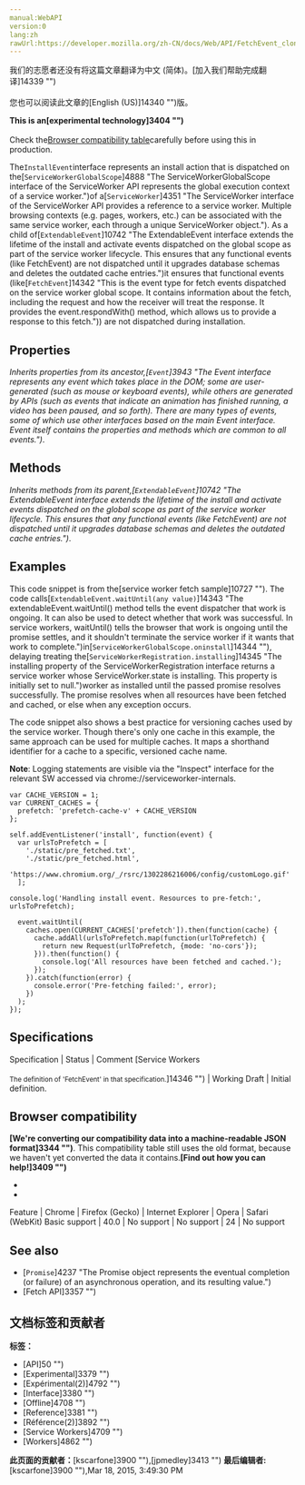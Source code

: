 ```yaml
---
manual:WebAPI
version:0
lang:zh
rawUrl:https://developer.mozilla.org/zh-CN/docs/Web/API/FetchEvent_clone
---
```




<bdi>我们的志愿者还没有将这篇文章翻译为<bdi>中文 (简体)</bdi>。[加入我们帮助完成翻译]14339 "")<br></br>您也可以阅读此文章的[English (US)]14340 "")版。</bdi>






**This is an[experimental technology]3404 "")**<br></br>Check the[Browser compatibility table](%2841#Browser_compatibility "")carefully before using this in production.




The`InstallEvent`interface represents an install action that is dispatched on the[`ServiceWorkerGlobalScope`]4888 "The ServiceWorkerGlobalScope interface of the ServiceWorker API represents the global execution context of a service worker.")of a[`ServiceWorker`]4351 "The ServiceWorker interface of the ServiceWorker API provides a reference to a service worker. Multiple browsing contexts (e.g. pages, workers, etc.) can be associated with the same service worker, each through a unique ServiceWorker object."). As a child of[`ExtendableEvent`]10742 "The ExtendableEvent interface extends the lifetime of the install and activate events dispatched on the global scope as part of the service worker lifecycle. This ensures that any functional events (like FetchEvent) are not dispatched until it upgrades database schemas and deletes the outdated cache entries.")it ensures that functional events (like[`FetchEvent`]14342 "This is the event type for fetch events dispatched on the service worker global scope. It contains information about the fetch, including the request and how the receiver will treat the response. It provides the event.respondWith() method, which allows us to provide a response to this fetch.")) are not dispatched during installation.


## Properties<a name="Properties"></a>


<em>Inherits properties from its ancestor,[`Event`]3943 "The Event interface represents any event which takes place in the DOM; some are user-generated (such as mouse or keyboard events), while others are generated by APIs (such as events that indicate an animation has finished running, a video has been paused, and so forth). There are many types of events, some of which use other interfaces based on the main Event interface. Event itself contains the properties and methods which are common to all events.")</em>.


## Methods<a name="Methods"></a>


<em>Inherits methods from its parent,</em><em>[`ExtendableEvent`]10742 "The ExtendableEvent interface extends the lifetime of the install and activate events dispatched on the global scope as part of the service worker lifecycle. This ensures that any functional events (like FetchEvent) are not dispatched until it upgrades database schemas and deletes the outdated cache entries.")</em>.


## Examples<a name="Examples"></a>


This code snippet is from the[service worker fetch sample]10727 ""). The code calls[`ExtendableEvent.waitUntil(any value)`]14343 "The extendableEvent.waitUntil() method tells the event dispatcher that work is ongoing. It can also be used to detect whether that work was successful. In service workers, waitUntil() tells the browser that work is ongoing until the promise settles, and it shouldn't terminate the service worker if it wants that work to complete.")in[`ServiceWorkerGlobalScope.oninstall`]14344 ""), delaying treating the[`ServiceWorkerRegistration.installing`]14345 "The installing property of the ServiceWorkerRegistration interface returns a service worker whose ServiceWorker.state is installing. This property is initially set to null.")worker as installed until the passed promise resolves successfully. The promise resolves when all resources have been fetched and cached, or else when any exception occurs.



The code snippet also shows a best practice for versioning caches used by the service worker. Though there&#39;s only one cache in this example, the same approach can be used for multiple caches. It maps a shorthand identifier for a cache to a specific, versioned cache name.



**Note**: Logging statements are visible via the &quot;Inspect&quot; interface for the relevant SW accessed via chrome://serviceworker-internals.



```
var CACHE_VERSION = 1;
var CURRENT_CACHES = {
  prefetch: 'prefetch-cache-v' + CACHE_VERSION
};

self.addEventListener('install', function(event) {
  var urlsToPrefetch = [
    './static/pre_fetched.txt',
    './static/pre_fetched.html',
    'https://www.chromium.org/_/rsrc/1302286216006/config/customLogo.gif'
  ];

console.log('Handling install event. Resources to pre-fetch:', urlsToPrefetch);

  event.waitUntil(
    caches.open(CURRENT_CACHES['prefetch']).then(function(cache) {
      cache.addAll(urlsToPrefetch.map(function(urlToPrefetch) {
        return new Request(urlToPrefetch, {mode: 'no-cors'});
      })).then(function() {
        console.log('All resources have been fetched and cached.');
      });
    }).catch(function(error) {
      console.error('Pre-fetching failed:', error);
    })
  );
});
```

## Specifications<a name="Specifications"></a>
Specification | Status | Comment 
[Service Workers<br></br><small>The definition of &#39;FetchEvent&#39; in that specification.</small>]14346 "") | Working Draft | Initial definition. 


## Browser compatibility<a name="Browser_compatibility"></a>


**[We&#39;re converting our compatibility data into a machine-readable JSON format]3344 "")**. This compatibility table still uses the old format, because we haven&#39;t yet converted the data it contains.**[Find out how you can help!]3409 "")**


* 
* 
Feature | Chrome | Firefox (Gecko) | Internet Explorer | Opera | Safari (WebKit) 
Basic support | 40.0 | No support | No support | 24 | No support 





## See also<a name="See_also"></a>

* [`Promise`]4237 "The Promise object represents the eventual completion (or failure) of an asynchronous operation, and its resulting value.")
* [Fetch API]3357 "")



## 文档标签和贡献者
**标签：**
* [API]50 "")
* [Experimental]3379 "")
* [Expérimental(2)]4792 "")
* [Interface]3380 "")
* [Offline]4708 "")
* [Reference]3381 "")
* [Référence(2)]3892 "")
* [Service Workers]4709 "")
* [Workers]4862 "")

**此页面的贡献者：**[kscarfone]3900 ""),[jpmedley]3413 "")
**最后编辑者:**[kscarfone]3900 ""),<time>Mar 18, 2015, 3:49:30 PM</time>



